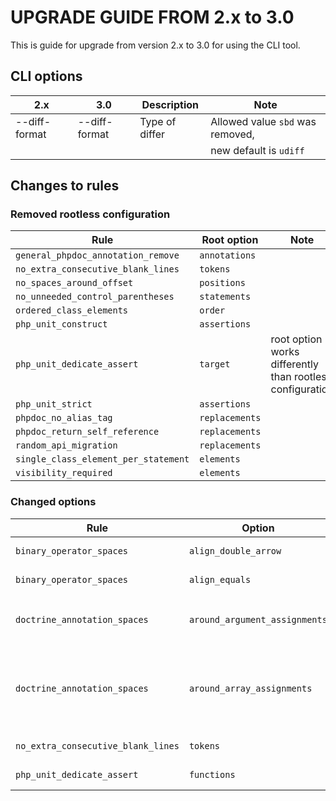 UPGRADE GUIDE FROM 2.x to 3.0
=============================

This is guide for upgrade from version 2.x to 3.0 for using the CLI tool.

CLI options
-----------

| 2.x             | 3.0             | Description                                     | Note                                   |
| --------------- | --------------- | ----------------------------------------------- | -------------------------------------- |
| --diff-format   | --diff-format   | Type of differ                                  | Allowed value `sbd` was removed,       |
|                 |                 |                                                 | new default is `udiff`                 |

Changes to rules
----------------

### Removed rootless configuration

Rule                                 | Root option    | Note
------------------------------------ | -------------- | ----
`general_phpdoc_annotation_remove`   | `annotations`
`no_extra_consecutive_blank_lines`   | `tokens`
`no_spaces_around_offset`            | `positions`
`no_unneeded_control_parentheses`    | `statements`
`ordered_class_elements`             | `order`
`php_unit_construct`                 | `assertions`
`php_unit_dedicate_assert`           | `target`       | root option works differently than rootless configuration
`php_unit_strict`                    | `assertions`
`phpdoc_no_alias_tag`                | `replacements`
`phpdoc_return_self_reference`       | `replacements`
`random_api_migration`               | `replacements`
`single_class_element_per_statement` | `elements`
`visibility_required`                | `elements`

### Changed options

Rule | Option | Change
---- | ------ | ------
`binary_operator_spaces`           | `align_double_arrow` | option was removed, use `operators` instead
`binary_operator_spaces`           | `align_equals`       | option was removed use `operators` instead
`doctrine_annotation_spaces`       | `around_argument_assignments` | option was removed, use `before_argument_assignments` and `after_argument_assignments` instead
`doctrine_annotation_spaces`       | `around_array_assignments`    | option was removed, use `after_array_assignments_colon`, `after_array_assignments_equals`, `before_array_assignments_colon` and `before_array_assignments_equals` instead
`no_extra_consecutive_blank_lines` | `tokens`    | one of possible values, `useTrait`, was renamed to `use_trait`
`php_unit_dedicate_assert`         | `functions` | option was removed, use `target` instead
